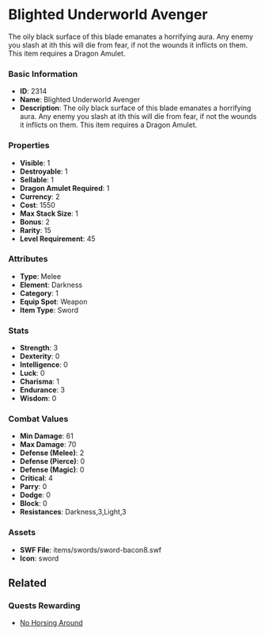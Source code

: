 # Blighted Underworld Avenger

The oily black surface of this blade emanates a horrifying aura.  Any enemy you slash at ith this will die from fear, if not the wounds it inflicts on them.  This item requires a Dragon Amulet.

### Basic Information

- **ID**: 2314
- **Name**: Blighted Underworld Avenger
- **Description**: The oily black surface of this blade emanates a horrifying aura.  Any enemy you slash at ith this will die from fear, if not the wounds it inflicts on them.  This item requires a Dragon Amulet.

### Properties

- **Visible**: 1
- **Destroyable**: 1
- **Sellable**: 1
- **Dragon Amulet Required**: 1
- **Currency**: 2
- **Cost**: 1550
- **Max Stack Size**: 1
- **Bonus**: 2
- **Rarity**: 15
- **Level Requirement**: 45

### Attributes

- **Type**: Melee
- **Element**: Darkness
- **Category**: 1
- **Equip Spot**: Weapon
- **Item Type**: Sword

### Stats

- **Strength**: 3
- **Dexterity**: 0
- **Intelligence**: 0
- **Luck**: 0
- **Charisma**: 1
- **Endurance**: 3
- **Wisdom**: 0

### Combat Values

- **Min Damage**: 61
- **Max Damage**: 70
- **Defense (Melee)**: 2
- **Defense (Pierce)**: 0
- **Defense (Magic)**: 0
- **Critical**: 4
- **Parry**: 0
- **Dodge**: 0
- **Block**: 0
- **Resistances**: Darkness,3,Light,3

### Assets

- **SWF File**: items/swords/sword-bacon8.swf
- **Icon**: sword

## Related

### Quests Rewarding

- [No Horsing Around](../quests/372-no-horsing-around.md)

